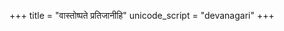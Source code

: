 +++
title = "वास्तोष्पते प्रतिजानीहि"
unicode_script = "devanagari"
+++

<div class="js_include" url="/vedAH_Rk/shAkalam/saMhitA/vishvAsa-prastutiH/07/055_vAstoShpate_pratijAnIhi/"  newLevelForH1="2" includeTitle="false"> </div>  
